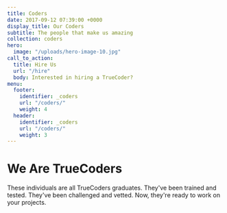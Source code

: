```yaml
---
title: Coders
date: 2017-09-12 07:39:00 +0000
display_title: Our Coders
subtitle: The people that make us amazing
collection: coders
hero:
  image: "/uploads/hero-image-10.jpg"
call_to_action:
  title: Hire Us
  url: "/hire"
  body: Interested in hiring a TrueCoder?
menu:
  footer:
    identifier: _coders
    url: "/coders/"
    weight: 4
  header:
    identifier: _coders
    url: "/coders/"
    weight: 3
---
```


# We Are TrueCoders

These individuals are all TrueCoders graduates. They've been trained and tested. They've been challenged and vetted. Now, they're ready to work on your projects.
